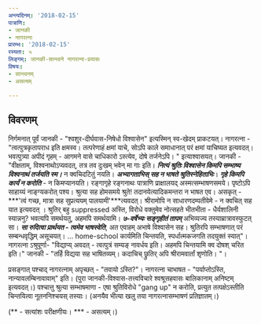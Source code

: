 ```yaml
---
अन्त्यदिनम्: '2018-02-15'
पात्राणि:
- जानकी
- नागरत्ना
प्रारम्भः: '2018-02-15'
रस्यता: ५
लिङ्गम्: जानकी-सान्त्वने नागरत्ना-प्रयासः
विषयः:
- सान्त्वनम्
- असत्यम्

---
```


## विवरणम्
निर्गमनात् पूर्वं जानकी - "श्वशुर-दीर्घवास-निषेधो विश्वासेन" इत्यस्मिन् स्व-खेदम् प्राकटयत्। नागरत्ना - "त्वत्पुत्रकृतापराध इति क्षमस्व। तत्परेणाहं क्षमां याचे, सोऽपि काले समाधानात् परं क्षमां याचिष्यत इत्यवदत्। भवत्पुत्र्या अपीदं गृहम् - आगमने वासे चाधिकारो ऽस्त्येव, दोषे तर्जनेऽपि। " इत्याश्वासयत्।
जानकी - "वीक्षताम्, विश्वनाथोऽप्यवदत्, तत्र तव दुःखम् भवेन् मा गाः इति। ***नित्यं श्रुतिः विश्वासेन किमपि सम्भाष्य विश्वनाथं तर्जयति स्म।*** न क्वचिदटितुं नयति। ***अभ्यागताभिस् सह न भाषते श्रुतिस्नेहिताभिः***। 
***गृहे किमपि कार्यं न करोति*** - न किमप्यानयति। रङ्गागृहे रङ्गनाथः पात्राणि प्राक्षालयद् अस्मत्सम्भाषणसमये। पृष्टोऽपि साहाय्यं नाङ्ग्यकरोत् पश्य। 
श्रुत्या सह होमसमये श्रुते! तदानयेत्यादिकमन्तरा न भाषत एव। असकृत् - ***'त्वं गच्छ, मात्रा सह सुप्रत्ययम् पालयामी'***त्यवदत्। 
श्रीरामोपि न साधारणदम्पतीवेमे - न क्वचित् सह यात इत्यवदत् । श्रुतिर् बहु suppressed अस्ति, विरोधे वक्तुमेव नोत्सहते भीतभीता - धैर्यशालिनी स्यान्ननु? भवत्यपि समर्थयतु, अहमपि समर्थयामि। 
***७-वर्षेभ्यः सङ्गृहीतं तापम्*** अभिव्यज्य तस्याम्रात्रावस्फुटत् सा। ***सा रुदित्वा प्रार्थयत - त्वमेव भाषस्वेति***, अत एवाहम् अभाषे विश्वासेन सह। श्रुतिरपि सम्भाषणात् परं सम्बन्धवृद्धिम् असूचयत्। … home-school कार्यमिति चिन्तयति, स्पर्धात्मकजगति तदयुक्तं स्यात्"।
नागरत्ना ऽश्रुपूर्णा- "विद्याप्य् अवदत् - त्वत्पुत्रं सम्यङ् नावर्धय इति। अहमपि चिन्तयामि क्व दोषश् चरित इति।" जानकी - "तर्हि विद्यया सह भाषितव्यम्। कदाचिच् छ्रुतिर् अपि श्रीरामवार्तां शृणोति। "। 

प्रसङ्गात् पश्चाद् नागरत्नाम् अपृच्छत् - "तवायो ऽस्ति?"। नागरत्ना चाभाषत - "पर्याप्तोऽस्ति, नान्यावलम्बिनावावाम्" इति। (पुरा जानकी-विश्वास-तत्त्वविचारे श्वश्रूसहवासः बालिकानाम् अनिष्टम् इत्यवदत्।) 
पश्चात्तु श्रुत्या सम्भाषमाणा - एषा श्रुतिविरोधे "gang up" न करोति, प्रत्युत तत्पक्षेऽस्तीति चिन्तयित्वा नूतननिश्चयस् तस्याः। (अनयैव भीत्या खलु तया नागरत्नासम्भाषणं प्रतिज्ञातम्।)

(** - सत्यांशः परीक्षणीयः। *** - असत्यम्।)

